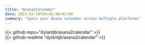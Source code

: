 ```yaml
---
title: "Asana2Calendar"
date: 2023-03-30T09:05:46+01:00
summary: "Syncs your Asana calendar across multiple platforms"
---
```


{{< github repo="dylantjb/asana2calendar" >}}
<br>
{{< github-readme "dylantjb/asana2calendar" >}}
